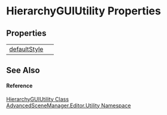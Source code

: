 # HierarchyGUIUtility Properties




## Properties
<table>
<tr>
<td><a href="P_AdvancedSceneManager_Editor_Utility_HierarchyGUIUtility_defaultStyle.md">defaultStyle</a></td>
<td> </td></tr>
</table>

## See Also


#### Reference
<a href="T_AdvancedSceneManager_Editor_Utility_HierarchyGUIUtility.md">HierarchyGUIUtility Class</a>  
<a href="N_AdvancedSceneManager_Editor_Utility.md">AdvancedSceneManager.Editor.Utility Namespace</a>  
